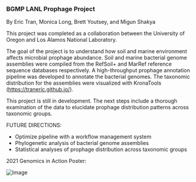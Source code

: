 ### BGMP LANL Prophage Project
By Eric Tran, Monica Long, Brett Youtsey, and Migun Shakya

This project was completed as a collaboration between the University of Oregon and Los Alamos National Laboratory.

The goal of the project is to understand how soil and marine environment affects microbial prophage abundance. Soil and marine bacterial genome assemblies were compiled from the RefSoil+ and MarRef reference sequence databases respectively. A high-throughput prophage annotation pipeline was developed to annotate the bacterial genomes. The taxonomic distribution for the assemblies were visualized with KronaTools (https://traneric.github.io/).

This project is still in development. The next steps include a thorough examination of the data to elucidate prophage distribution patterns across taxonomic groups.

FUTURE DIRECTIONS:

- Optimize pipeline with a workflow management system
- Phylogenetic analysis of bacterial genome assemblies
- Statistical analyses of prophage distribution across taxonomic groups

2021 Genomics in Action Poster:

![Image](/Users/trane/Desktop/LANL-Prophage-Project/GIA_Prophage_Poster.jpg)
